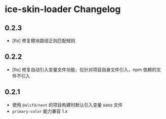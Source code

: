 # ice-skin-loader Changelog

## 0.2.3

- [fix] 修复模块路径正则匹配规则

## 0.2.2

- [fix] 修复自动引入变量文件功能，仅针对项目自身文件引入，npm 依赖的文件不引入

## 0.2.1

- 使用 `@alifd/next` 的项目构建时默认引入变量 sass 文件
- `primary-color` 能力兼容 1.x

